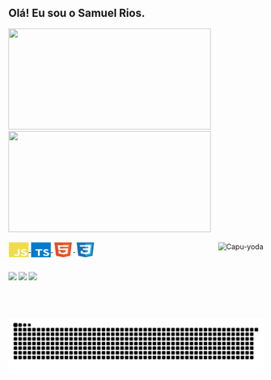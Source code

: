 ## Olá! Eu sou o Samuel Rios. 
 <div>
  <a href="https://github.com/SamuelRios">
  <img height="200px" width="400" src="https://github-readme-stats.vercel.app/api?username=SamuelRios&show_icons=true&theme=dark&include_all_commits=true&count_private=true"/>
  <img height="200px" width="400" src="https://github-readme-stats.vercel.app/api/top-langs/?username=SamuelRios&layout=compact&langs_count=7&theme=dark"/>
</div>
<div style="display: inline_block"><br>
  <img align="center" alt="Capu-Js" height="30" width="40" src="https://raw.githubusercontent.com/devicons/devicon/master/icons/javascript/javascript-plain.svg">
  <img align="center" alt="Capu-Ts" height="30" width="40" src="https://raw.githubusercontent.com/devicons/devicon/master/icons/typescript/typescript-plain.svg">
  <img align="center" alt="Capu-HTML" height="30" width="40" src="https://raw.githubusercontent.com/devicons/devicon/master/icons/html5/html5-original.svg">
  <img align="center" alt="Capu-CSS" height="30" width="40" src="https://raw.githubusercontent.com/devicons/devicon/master/icons/css3/css3-original.svg">
  <img align="right" height="150" style="" alt="Capu-yoda" src="https://media0.giphy.com/media/CUbEa92p9qz7YLYPOO/giphy.gif?cid=790b76118cb47288071096330f2be3138051f3c64fa3318a&rid=giphy.gif&ct=g">
</div>
  
  ##
 
<div> 
  <!--<a href="https://www.youtube.com/channel/UC_-uuuZbY0AAt9CViNzvc-Q" target="_blank"><img src="https://img.shields.io/badge/YouTube-FF0000?style=for-the-badge&logo=youtube&logoColor=white" target="_blank"></a>-->
  <a href="https://instagram.com/samucarios" target="_blank"><img src="https://img.shields.io/badge/-Instagram-%23E4405F?style=for-the-badge&logo=instagram&logoColor=white" target="_blank"></a>
 	<!--<a href="https://www.twitch.tv/rafaballerinii" target="_blank"><img src="https://img.shields.io/badge/Twitch-9146FF?style=for-the-badge&logo=twitch&logoColor=white" target="_blank"></a>-->
 <!--<a href="https://discord.gg/pDbY76q8Qf" target="_blank"><img src="https://img.shields.io/badge/Discord-7289DA?style=for-the-badge&logo=discord&logoColor=white" target="_blank"></a> -->
  <a href = "mailto:mucarioss@gmail.com"><img src="https://img.shields.io/badge/-Gmail-%23333?style=for-the-badge&logo=gmail&logoColor=white" target="_blank"></a>
  <a href="https://www.linkedin.com/in/samuel-rios-55baa7122/" target="_blank"><img src="https://img.shields.io/badge/-LinkedIn-%230077B5?style=for-the-badge&logo=linkedin&logoColor=white" target="_blank"></a> 
 
  ![Snake animation](https://github.com/SamuelRios/SamuelRios/blob/output/github-contribution-grid-snake.svg)
 
</div>
